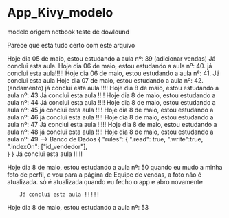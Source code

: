 # App_Kivy_modelo
 modelo origem notbook
teste de dowlound 

Parece que está tudo certo com este arquivo

Hoje  dia 05 de maio, estou estudando a aula nº: 39 (adicionar vendas)
            Já conclui esta aula.
Hoje dia 06 de maio, estou estudando a aula nº: 40.
            já conclui esta aula!!!!!
Hoje dia 06 de maio, estou estudando a aula nº: 41.
            Já conclui esta aula
Hoje dia 07 de maio, estou estudando a aula nº: 42. (andamento)
            já conclui esta aula !!!!
Hoje dia 8 de maio, estou estudando a aula nº: 43
            Já conclui esta aula !!!!
Hoje dia 8 de maio, estou estudando a aula nº: 44
            Já conclui esta aula !!!!
Hoje dia 8 de maio, estou estudando a aula nº: 45
            já conclui esta aula !!!!
Hoje dia 8 de maio, estou estudando a aula nº: 46
            já conclui esta aula !!!!
Hoje dia 8 de maio, estou estudando a aula nº: 47
            Já conclui esta aula !!!!!
Hoje dia 8 de maio, estou estudando a aula nº: 48
            já conclui esta aula !!!!
Hoje dia 8 de maio, estou estudando a aula nº: 49 --> 
            Banco de Dados 
            {
              "rules": {
                ".read": true,
                ".write":true,
                ".indexOn": ["id_vendedor"],  
              }
            }
 Já conclui esta aula !!!!!

Hoje dia 8 de maio, estou estudando a aula nº: 50
    quando eu mudo a minha foto de perfil, e vou para a página de Equipe de vendas, a foto não é atualizada.
        só é atualizada quando eu fecho o app e abro novamente

        Já conclui esta aula !!!!!
Hoje dia 8 de maio, estou estudando a aula nº: 53